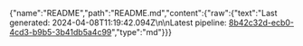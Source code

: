 {"name":"README","path":"README.md","content":{"raw":{"text":"Last generated: 2024-04-08T11:19:42.094Z\n\nLatest pipeline: [8b42c32d-ecb0-4cd3-b9b5-3b41db5a4c99](/pipeline/8b42c32d-ecb0-4cd3-b9b5-3b41db5a4c99)","type":"md"}}}